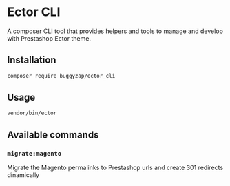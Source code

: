# Ector CLI

A composer CLI tool that provides helpers and tools to manage and develop with Prestashop Ector theme.

## Installation

```bash
composer require buggyzap/ector_cli
```

## Usage

```bash
vendor/bin/ector
```

## Available commands

### `migrate:magento`

Migrate the Magento permalinks to Prestashop urls and create 301 redirects dinamically
